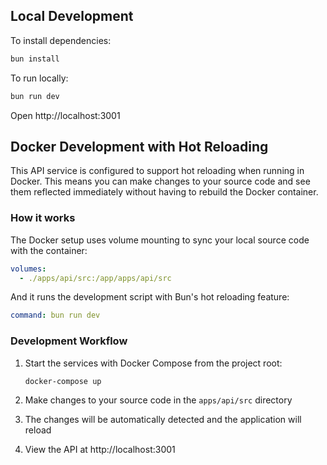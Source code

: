 ## Local Development

To install dependencies:
```sh
bun install
```

To run locally:
```sh
bun run dev
```

Open http://localhost:3001

## Docker Development with Hot Reloading

This API service is configured to support hot reloading when running in Docker. This means you can make changes to your source code and see them reflected immediately without having to rebuild the Docker container.

### How it works

The Docker setup uses volume mounting to sync your local source code with the container:

```yaml
volumes:
  - ./apps/api/src:/app/apps/api/src
```

And it runs the development script with Bun's hot reloading feature:

```yaml
command: bun run dev
```

### Development Workflow

1. Start the services with Docker Compose from the project root:
   ```bash
   docker-compose up
   ```

2. Make changes to your source code in the `apps/api/src` directory

3. The changes will be automatically detected and the application will reload

4. View the API at http://localhost:3001
